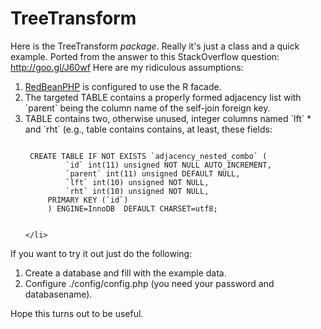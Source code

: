 
<h1>TreeTransform</h1>
<p>
    Here is the TreeTransform <em>package</em>. Really it's just a 
class and a quick example. 
Ported from the answer to this StackOverflow question:
     <a href="http://goo.gl/J60wf">http://goo.gl/J60wf</a>
Here are my ridiculous assumptions:
<ol>
    <li>
    <a href="http://redbeanphp.com">RedBeanPHP</a> is configured to use the R facade.
    </li>
    <li>
       The targeted TABLE contains a properly formed adjacency list with `parent` being the column name of the self-join foreign key.            
    </li>
    <li>
    TABLE contains two, otherwise unused, integer columns named `lft`
     * and `rht` (e.g., table contains contains, at least, these fields:
     
 <pre><code>
 CREATE TABLE IF NOT EXISTS `adjacency_nested_combo` (
         `id` int(11) unsigned NOT NULL AUTO_INCREMENT,
         `parent` int(11) unsigned DEFAULT NULL,
         `lft` int(10) unsigned NOT NULL,
         `rht` int(10) unsigned NOT NULL,
     PRIMARY KEY (`id`)
     ) ENGINE=InnoDB  DEFAULT CHARSET=utf8;
 </code></pre>
    </li>
</ol>
</p>
<p>
If you want to try it out just do the following:
<ol>
    <li>Create a database and fill with the example data.</li>
    <li>Configure ./config/config.php (you need your password and databasename).</li>
</ol>
</p>
Hope this turns out to be useful.
